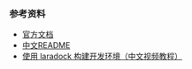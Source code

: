 ### 参考资料
+ [官方文档](http://laradock.io/)
+ [ 中文README](https://github.com/laradock/laradock/blob/master/.github/README-zh.md#Install-xDebug)
+ [使用 laradock 构建开发环境（中文视频教程）](https://www.youtube.com/watch?v=AJ4hFC8QD0A)